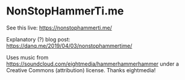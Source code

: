 # NonStopHammerTi.me

See this live: https://nonstophammerti.me/

Explanatory (?) blog post: https://danq.me/2019/04/03/nonstophammertime/

Uses music from https://soundcloud.com/eightmedia/hammerhammerhammer under a Creative Commons (attribution) license. Thanks eightmedia!
